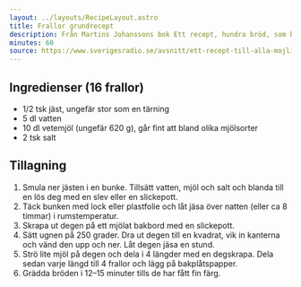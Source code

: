 ```yaml
---
layout: ../layouts/RecipeLayout.astro
title: Frallor grundrecept
description: Från Martins Johanssons bok Ett recept, hundra bröd, som bara innehåller ett enda recept som kan varieras för att göra en massa olika sorters bröd. Sommaren 2025 lånade jag den boken och bakade frallor varje morgon medan vi var på Gotland några veckor. Jag varierade frallorna något varje dag för att få lit e känsla kring hur smak, konsistens och utseende varierar när man har olika sorters mjöl eller andra små justeringar.
minutes: 60
source: https://www.sverigesradio.se/avsnitt/ett-recept-till-alla-mojliga-brod
---
```


## Ingredienser (16 frallor)

- 1/2 tsk jäst, ungefär stor som en tärning
- 5 dl vatten
- 10 dl vetemjöl (ungefär 620 g), går fint att bland olika mjölsorter
- 2 tsk salt

## Tillagning

1. Smula ner jästen i en bunke. Tillsätt vatten, mjöl och salt och blanda till en lös deg med en slev eller en slickepott.
1. Täck bunken med lock eller plastfolie och låt jäsa över natten (eller ca 8 timmar) i rumstemperatur.
1. Skrapa ut degen på ett mjölat bakbord med en slickepott.
1. Sätt ugnen på 250 grader. Dra ut degen till en kvadrat, vik in kanterna och vänd den upp och ner. Låt degen jäsa en stund.
1. Strö lite mjöl på degen och dela i 4 längder med en degskrapa. Dela sedan varje längd till 4 frallor och lägg på bakplåtspapper.
1. Grädda bröden i 12–15 minuter tills de har fått fin färg.
